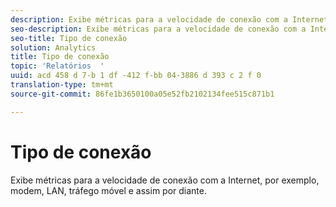 ```yaml
---
description: Exibe métricas para a velocidade de conexão com a Internet, por exemplo, modem, LAN, tráfego móvel e assim por diante.
seo-description: Exibe métricas para a velocidade de conexão com a Internet, por exemplo, modem, LAN, tráfego móvel e assim por diante.
seo-title: Tipo de conexão
solution: Analytics
title: Tipo de conexão
topic: 'Relatórios  '
uuid: acd 458 d 7-b 1 df -412 f-bb 04-3886 d 393 c 2 f 0
translation-type: tm+mt
source-git-commit: 86fe1b3650100a05e52fb2102134fee515c871b1

---
```



# Tipo de conexão

Exibe métricas para a velocidade de conexão com a Internet, por exemplo, modem, LAN, tráfego móvel e assim por diante.

